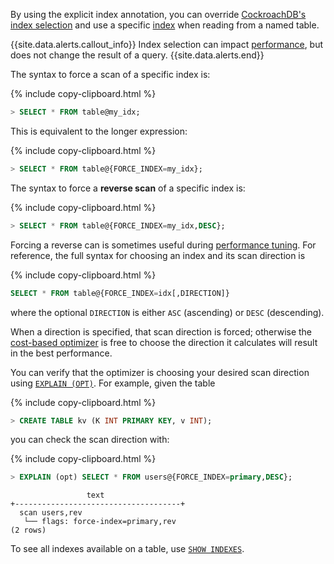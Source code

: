 By using the explicit index annotation, you can override [CockroachDB's index selection](https://www.cockroachlabs.com/blog/index-selection-cockroachdb-2/) and use a specific [index](indexes.html) when reading from a named table.

{{site.data.alerts.callout_info}}
Index selection can impact [performance](performance-best-practices-overview.html), but does not change the result of a query.
{{site.data.alerts.end}}

The syntax to force a scan of a specific index is:

{% include copy-clipboard.html %}
~~~ sql
> SELECT * FROM table@my_idx;
~~~

This is equivalent to the longer expression:

{% include copy-clipboard.html %}
~~~ sql
> SELECT * FROM table@{FORCE_INDEX=my_idx};
~~~

The syntax to force a **reverse scan** of a specific index is:

{% include copy-clipboard.html %}
~~~ sql
> SELECT * FROM table@{FORCE_INDEX=my_idx,DESC};
~~~

Forcing a reverse can is sometimes useful during [performance tuning](performance-best-practices-overview.html). For reference, the full syntax for choosing an index and its scan direction is

{% include copy-clipboard.html %}
~~~ sql
SELECT * FROM table@{FORCE_INDEX=idx[,DIRECTION]}
~~~

where the optional `DIRECTION` is either `ASC` (ascending) or `DESC` (descending).

When a direction is specified, that scan direction is forced; otherwise the [cost-based optimizer](cost-based-optimizer.html) is free to choose the direction it calculates will result in the best performance.

You can verify that the optimizer is choosing your desired scan direction using [`EXPLAIN (OPT)`](explain.html#opt-option). For example, given the table

{% include copy-clipboard.html %}
~~~ sql
> CREATE TABLE kv (K INT PRIMARY KEY, v INT);
~~~

you can check the scan direction with:

{% include copy-clipboard.html %}
~~~ sql
> EXPLAIN (opt) SELECT * FROM users@{FORCE_INDEX=primary,DESC};
~~~

~~~
                 text
+-------------------------------------+
  scan users,rev
   └── flags: force-index=primary,rev
(2 rows)
~~~

To see all indexes available on a table, use [`SHOW INDEXES`](show-index.html).
